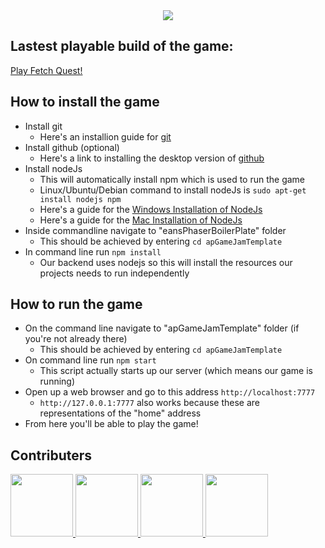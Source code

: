 <div align="center"><img src="https://e-a-n.github.io/antPixelGraphics/images/fullLogo497X392.png"></div>

## Lastest playable build of the game:
<a href="https://ant-pixel.github.io/fetchQuest/client/index.html">
    Play Fetch Quest!
</a>

## How to install the game
- Install git
    - Here's an installion guide for [git](https://www.atlassian.com/git/tutorials/install-git)
- Install github (optional)
    - Here's a link to installing  the desktop version of [github](https://desktop.github.com/)
- Install nodeJs
    - This will automatically install npm which is used to run the game
    - Linux/Ubuntu/Debian command to install nodeJs is `sudo apt-get install nodejs npm`
    - Here's a guide for the [Windows Installation of NodeJs](http://blog.teamtreehouse.com/install-node-js-npm-windows)
    - Here's a guide for the [Mac Installation of NodeJs](http://blog.teamtreehouse.com/install-node-js-npm-mac)
- Inside commandline navigate to "eansPhaserBoilerPlate" folder
    - This should be achieved by entering `cd apGameJamTemplate`
- In command line run `npm install`
    - Our backend uses nodejs so this will install the resources our projects needs to run independently

## How to run the game
- On the command line navigate to "apGameJamTemplate" folder (if you're not already there)
    - This should be achieved by entering `cd apGameJamTemplate`
- On command line run `npm start`
    - This script actually starts up our server (which means our game is running)
- Open up a web browser and go to this address `http://localhost:7777`
    - `http://127.0.0.1:7777` also works because these are representations of the "home" address
- From here you'll be able to play the game!

## Contributers
<a href="https://github.com/E-A-N">
    <img width="100" height="100" src="https://avatars1.githubusercontent.com/u/17329104?s=460&v=4">
</a>

<a href="https://www.artstation.com/kaylakranzfelder">
    <img width="100" height="100" src="https://github.com/KKranzfelder.png">
</a>

<a href="https://github.com/brecksies">
    <img width="100" height="100" src="https://avatars2.githubusercontent.com/u/71743590?s=400&v=4">
</a>

<a href="https://www.spanielreyesart.com/">
    <img width="100" height="100" src="https://images.squarespace-cdn.com/content/v1/5b02263c3917ee3d6b37f52e/1584858793198-PUAISVF4NJVCRIM15W8K/ke17ZwdGBToddI8pDm48kAft6eWVkLXBWLFB2J2QXExZw-zPPgdn4jUwVcJE1ZvWQUxwkmyExglNqGp0IvTJZamWLI2zvYWH8K3-s_4yszcp2ryTI0HqTOaaUohrI8PIhpftg-_2RrM9ws8Vmzavunl1RkB7HyE0G19v6rop5GIKMshLAGzx4R3EDFOm1kBS/Troll%2BThumbnail.jpg?format=300w">
</a>